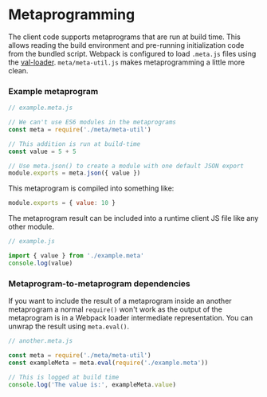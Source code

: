 
# Metaprogramming

The client code supports metaprograms that are run at build time. This allows reading
the build environment and pre-running initialization code from the bundled script.
Webpack is configured to load `.meta.js` files using the [val-loader][gh/val-loader].
`meta/meta-util.js` makes metaprogramming a little more clean.

### Example metaprogram

```js
// example.meta.js

// We can't use ES6 modules in the metaprograms
const meta = require('./meta/meta-util')

// This addition is run at build-time
const value = 5 + 5

// Use meta.json() to create a module with one default JSON export
module.exports = meta.json({ value })
```
This metaprogram is compiled into something like:

```js
module.exports = { value: 10 }
```

The metaprogram result can be included into a runtime client JS file
like any other module.

```js
// example.js

import { value } from './example.meta'
console.log(value)
```

### Metaprogram-to-metaprogram dependencies

If you want to include the result of a metaprogram inside an
another metaprogram a normal `require()` won't work as the output of the
metaprogram is in a Webpack loader intermediate representation. You can
unwrap the result using `meta.eval()`.

```js
// another.meta.js

const meta = require('./meta/meta-util')
const exampleMeta = meta.eval(require('./example.meta'))

// This is logged at build time
console.log('The value is:', exampleMeta.value)
```

[gh/val-loader]: https://github.com/webpack-contrib/val-loader
